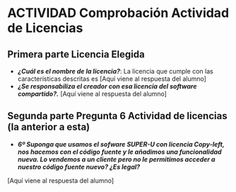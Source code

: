 # ACTIVIDAD Comprobación Actividad de Licencias

## Primera parte Licencia Elegida
- **_¿Cuál es el nombre de la licencia?_**: La licencia que cumple con las características descritas es [Aquí viene al respuesta del alumno]
- **_¿Se responsabiliza el creador con esa licencia del software compartido?._** [Aquí viene al respuesta del alumno]

## Segunda parte Pregunta 6 Actividad de licencias (la anterior a esta)

- **_6º Suponga que usamos el sofware SUPER-U con licencia Copy-left, nos hacemos con el código fuente y le añadimos una funcionalidad nueva. Lo vendemos a un cliente pero no le permitimos acceder a nuestro código fuente nuevo? ¿Es legal?_**

[Aquí viene al respuesta del alumno]
